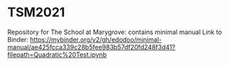# TSM2021
Repository for The School at Marygrove: contains minimal manual
Link to Binder: https://mybinder.org/v2/gh/edodoo/minimal-manual/ae425fcca339c28b5fee983b57df20fd248f3d41?filepath=Quadratic%20Test.ipynb
